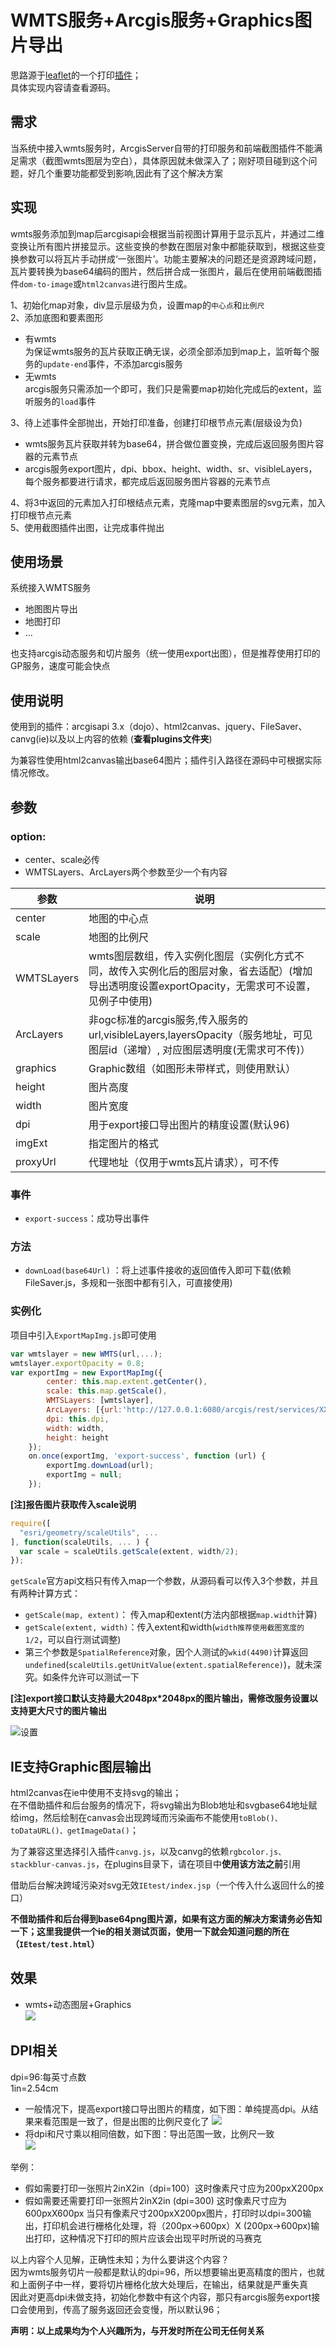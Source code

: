 # WMTS服务+Arcgis服务+Graphics图片导出

思路源于[leaflet](https://leafletjs.com/plugins.html#printexport)的一个打印[插件](https://github.com/rowanwins/leaflet-easyPrint)；     
具体实现内容请查看源码。

## 需求
当系统中接入wmts服务时，ArcgisServer自带的打印服务和前端截图插件不能满足需求（截图wmts图层为空白），具体原因就未做深入了；刚好项目碰到这个问题，好几个重要功能都受到影响,因此有了这个解决方案

## 实现

wmts服务添加到map后arcgisapi会根据当前视图计算用于显示瓦片，并通过二维变换让所有图片拼接显示。这些变换的参数在图层对象中都能获取到，根据这些变换参数可以将瓦片手动拼成‘一张图片’。功能主要解决的问题还是资源跨域问题，瓦片要转换为base64编码的图片，然后拼合成一张图片，最后在使用前端截图插件`dom-to-image`或`html2canvas`进行图片生成。

1、初始化map对象，div显示层级为负，设置map的`中心点`和`比例尺`  
2、添加底图和要素图形   
- 有wmts   
为保证wmts服务的瓦片获取正确无误，必须全部添加到map上，监听每个服务的`update-end`事件，不添加arcgis服务
- 无wmts   
arcgis服务只需添加一个即可，我们只是需要map初始化完成后的extent，监听服务的`load`事件   

3、待上述事件全部抛出，开始打印准备，创建打印根节点元素(层级设为负)   
- wmts服务瓦片获取并转为base64，拼合做位置变换，完成后返回服务图片容器的元素节点
- arcgis服务export图片，dpi、bbox、height、width、sr、visibleLayers，每个服务都要进行请求，都完成后返回服务图片容器的元素节点

4、将3中返回的元素加入打印根结点元素，克隆map中要素图层的svg元素，加入打印根节点元素   
5、使用截图插件出图，让完成事件抛出


## 使用场景

系统接入WMTS服务   
- 地图图片导出
- 地图打印
- ...

也支持arcgis动态服务和切片服务（统一使用export出图），但是推荐使用打印的GP服务，速度可能会快点

## 使用说明   

使用到的插件：arcgisapi 3.x（dojo）、html2canvas、jquery、FileSaver、canvg(ie)以及以上内容的依赖  (**查看plugins文件夹**)

为兼容性使用html2canvas输出base64图片；插件引入路径在源码中可根据实际情况修改。


## 参数
### option:

- center、scale必传
- WMTSLayers、ArcLayers两个参数至少一个有内容

| 参数       | 说明                                                                                                                                              |
| ---------- | ------------------------------------------------------------------------------------------------------------------------------------------------- |
| center     | 地图的中心点                                                                                                                                      |
| scale      | 地图的比例尺                                                                                                                                      |
| WMTSLayers | wmts图层数组，传入实例化图层（实例化方式不同，故传入实例化后的图层对象，省去适配）(增加导出透明度设置exportOpacity，无需求可不设置，见例子中使用) |
| ArcLayers  | 非ogc标准的arcgis服务,传入服务的url,visibleLayers,layersOpacity（服务地址，可见图层id（递增）, 对应图层透明度(无需求可不传)）                     |
| graphics   | Graphic数组（如图形未带样式，则使用默认）                                                                                                         |
| height     | 图片高度                                                                                                                                          |
| width      | 图片宽度                                                                                                                                          |
| dpi        | 用于export接口导出图片的精度设置(默认96)                                                                                                          |
| imgExt     | 指定图片的格式                                                                                                                                    |
| proxyUrl   | 代理地址（仅用于wmts瓦片请求），可不传                                                                                                            |

### 事件
- `export-success`：成功导出事件

### 方法
- `downLoad(base64Url)` ：将上述事件接收的返回值传入即可下载(依赖FileSaver.js，多规和一张图中都有引入，可直接使用)


### 实例化

项目中引入`ExportMapImg.js`即可使用
```javascript
var wmtslayer = new WMTS(url,...);
wmtslayer.exportOpacity = 0.8;
var exportImg = new ExportMapImg({
        center: this.map.extent.getCenter(),
        scale: this.map.getScale(),
        WMTSLayers: [wmtslayer],
        ArcLayers: [{url:'http://127.0.0.1:6080/arcgis/rest/services/XXX/XXX/MapServer',visibleLayers:[101,102],layersOpacity:[0.8,0.5]}],
        dpi: this.dpi,
        width: width,
        height: height    
    });
    on.once(exportImg, 'export-success', function (url) {
        exportImg.downLoad(url);
        exportImg = null;
    });
```

**[注]报告图片获取传入scale说明**
```javascript
require([
  "esri/geometry/scaleUtils", ... 
], function(scaleUtils, ... ) {
  var scale = scaleUtils.getScale(extent, width/2);
});
```
`getScale`官方api文档只有传入map一个参数，从源码看可以传入3个参数，并且有两种计算方式：  

- `getScale(map, extent)`： 传入map和extent(方法内部根据`map.width`计算)
- `getScale(extent, width)`：传入extent和width(`width推荐使用截图宽度的1/2`，可以自行测试调整)
- 第三个参数是`SpatialReference`对象，因个人测试的`wkid(4490)`计算返回`undefined`(`scaleUtils.getUnitValue(extent.spatialReference)`)，就未深究。如条件允许可以测试一下

**[注]export接口默认支持最大2048px*2048px的图片输出，需修改服务设置以支持更大尺寸的图片输出**    

![设置](images/20181214143427.png)

## IE支持Graphic图层输出

html2canvas在ie中使用不支持svg的输出；   
在不借助插件和后台服务的情况下，将svg输出为Blob地址和svgbase64地址赋给img，然后绘制在canvas会出现跨域而污染画布不能使用`toBlob()、toDataURL()、getImageData()`；     

为了兼容这里选择引入插件`canvg.js`，以及canvg的依赖`rgbcolor.js、stackblur-canvas.js`，在plugins目录下，请在项目中**使用该方法之前**引用 

借助后台解决跨域污染对svg无效`IEtest/index.jsp`（一个传入什么返回什么的接口）   

**不借助插件和后台得到base64png图片源，如果有这方面的解决方案请务必告知一下；这里我提供一个ie的相关测试页面，使用一下就会知道问题的所在（`IEtest/test.html`）**

## 效果

- wmts+动态图层+Graphics   
 ![](images/1544683279226.png)

## DPI相关

dpi=96:每英寸点数   
1in=2.54cm   

- 一般情况下，提高export接口导出图片的精度，如下图：单纯提高dpi。从结果来看范围是一致了，但是出图的比例尺变化了
![](./images/1.png)
- 将dpi和尺寸乘以相同倍数，如下图：导出范围一致，比例尺一致  
![](./images/2.png)

举例：
- 假如需要打印一张照片2inX2in（dpi=100）这时像素尺寸应为200pxX200px
- 假如需要还需要打印一张照片2inX2in (dpi=300) 这时像素尺寸应为600pxX600px
当只有像素尺寸200pxX200px图片，打印时以dpi=300输出，打印机会进行栅格化处理，将（200px→600px）X (200px→600px)输出打印，这种情况下打印的照片应该会出现平时所说的马赛克 

以上内容个人见解，正确性未知；为什么要讲这个内容？   
因为wmts服务切片一般都是默认的dpi=96，所以想要输出更高精度的图片，也就和上面例子中一样，要将切片栅格化放大处理后，在输出，结果就是严重失真   
因此对更高dpi未做支持，初始化参数中有这个内容，那只有arcgis服务export接口会使用到，传高了服务返回还会变慢，所以默认96；

**声明：以上成果均为个人兴趣所为，与开发时所在公司无任何关系**
